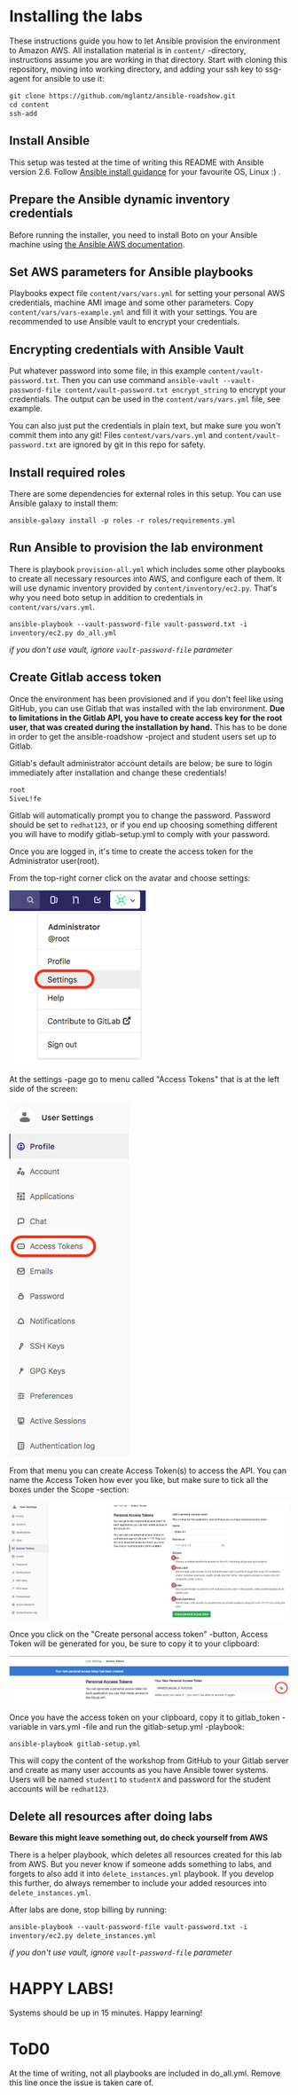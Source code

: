 # Installing the labs

These instructions guide you how to let Ansible provision the environment to Amazon AWS. All installation material is in ```content/``` -directory, instructions assume you are working in that directory. Start with cloning this repository, moving into working directory, and adding your ssh key to ssg-agent for ansible to use it:

```
git clone https://github.com/mglantz/ansible-roadshow.git
cd content
ssh-add
```

## Install Ansible

This setup was tested at the time of writing this README with Ansible version 2.6. Follow [Ansible install guidance](https://docs.ansible.com/ansible/latest/installation_guide/intro_installation.html) for your favourite OS, Linux :) .

## Prepare the Ansible dynamic inventory credentials

Before running the installer, you need to install Boto on your Ansible machine using [the Ansible AWS documentation](http://docs.ansible.com/ansible/latest/scenario_guides/guide_aws.html).

## Set AWS parameters for Ansible playbooks

Playbooks expect file ```content/vars/vars.yml``` for setting your personal AWS credentials, machine AMI image and some other parameters. Copy ```content/vars/vars-example.yml``` and fill it with your settings. You are recommended to use Ansible vault to encrypt your credentials.

## Encrypting credentials with Ansible Vault

Put whatever password into some file, in this example ```content/vault-password.txt```. Then you can use command ```ansible-vault --vault-password-file content/vault-password.txt encrypt_string``` to encrypt your credentials. The output can be used in the ```content/vars/vars.yml``` file, see example.

You can also just put the credentials in plain text, but make sure you won't commit them into any git! Files ```content/vars/vars.yml``` and ```content/vault-password.txt``` are ignored by git in this repo for safety.

## Install required roles

There are some dependencies for external roles in this setup. You can use Ansible galaxy to install them:

```
ansible-galaxy install -p roles -r roles/requirements.yml
```

## Run Ansible to provision the lab environment

There is playbook ```provision-all.yml``` which includes some other playbooks to create all necessary resources into AWS, and configure each of them. It will use dynamic inventory provided by ```content/inventory/ec2.py```. That's why you need boto setup in addition to credentials in ```content/vars/vars.yml```.

```
ansible-playbook --vault-password-file vault-password.txt -i inventory/ec2.py do_all.yml
```

_if you don't use vault, ignore ```vault-password-file``` parameter_

## Create Gitlab access token

Once the environment has been provisioned and if you don't feel like using GitHub, you can use Gitlab that was installed with the lab environment.
__Due to limitations in the Gitlab API, you have to create access key for the root user, that was created during the installation by hand.__ This has to be done in order to get the ansible-roadshow -project and student users set up to Gitlab.

Gitlab's default administrator account details are below; be sure to login immediately after installation and change these credentials!

    root
    5iveL!fe

Gitlab will automatically prompt you to change the password.
Password should be set to ```redhat123```, or if you end up choosing something different you will have to modify gitlab-setup.yml to comply with your password.

Once you are logged in, it's time to create the access token for the Administrator user(root).

From the top-right corner click on the avatar and choose settings:

![gitlab settings](images/gitlab-settings-menu.png)

At the settings -page go to menu called "Access Tokens" that is at the left side of the screen:

![gitlab token](images/gitlab-token-menu.png)

From that menu you can create Access Token(s) to access the API.
You can name the Access Token how ever you like, but make sure to tick all the boxes under the Scope -section:

![gitlab token creation](images/gitlab-create-token.png)

Once you click on the "Create personal access token" -button, Access Token will be generated for you, be sure to copy it to your clipboard:

![gitlab token created](images/gitlab-token-created.png)

Once you have the access token on your clipboard, copy it to gitlab_token -variable in vars.yml -file and run the gitlab-setup.yml -playbook:

    ansible-playbook gitlab-setup.yml

This will copy the content of the workshop from GitHub to your Gitlab server and create as many user accounts as you have Ansible tower systems.
Users will be named ```student1``` to ```studentX``` and password for the student accounts will be ```redhat123```.

## Delete all resources after doing labs

__Beware this might leave something out, do check yourself from AWS__

There is a helper playbook, which deletes all resources created for this lab from AWS. But you never know if someone adds something to labs, and forgets to also add it into ```delete_instances.yml``` playbook. If you develop this further, do always remember to include your added resources into ```delete_instances.yml```.

After labs are done, stop billing by running:

```
ansible-playbook --vault-password-file vault-password.txt -i inventory/ec2.py delete_instances.yml
```

_if you don't use vault, ignore ```vault-password-file``` parameter_

# HAPPY LABS!

Systems should be up in 15 minutes. Happy learning!

# ToD0

At the time of writing, not all playbooks are included in do_all.yml. Remove this line once the issue is taken care of.
